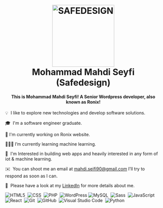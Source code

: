 <h1 align="center">
  <br>
  <a href="https://safedesign.company/"><img src="https://safedesign.company/wp-content/uploads/2022/12/ezgif.com-gif-maker.png" alt="SAFEDESIGN" width="200"></a>
  <br>
  Mohammad Mahdi Seyfi (Safedesign)
</h1>

<h4 align="center">This is Mohammad Mahdi Seyfi! A Senior Wordpress developer, also known as Ronix!</h4>

💡 &nbsp;I like to explore new technologies and develop software solutions.

🎓 &nbsp;I'm a software engineer graduate.

🔭 I'm currently working on Ronix website.

👨🏻‍💻 I’m currently learning machine learning.

🌱 &nbsp;I'm Interested in building web apps and heavily interested in any form of iot & machine learning.

✉️ &nbsp;You can shoot me an email at mahdi.seifi90@gmail.com I'll try to respond as soon as I can.

📄 &nbsp;Please have a look at my [LinkedIn](https://www.linkedin.com/in/mohamad-mahdi-362339190//) for more details about me.

![HTML5](https://img.shields.io/badge/-HTML5-05122A?style=flat&logo=HTML5)&nbsp;
![CSS](https://img.shields.io/badge/-CSS-05122A?style=flat&logo=CSS3&logoColor=1572B6)&nbsp;
![PHP](https://img.shields.io/badge/php-%23777BB4.svg)&nbsp;
<img alt="WordPress" src="https://img.shields.io/badge/WordPress-%23117AC9.svg?style=for-the-badge&logo=WordPress&logoColor=white" />
![MySQL](https://img.shields.io/badge/mysql-%2300f.svg)&nbsp;
![Sass](https://img.shields.io/badge/-Sass-05122A?style=flat&logo=Sass)&nbsp;
![JavaScript](https://img.shields.io/badge/-JavaScript-05122A?style=flat&logo=javascript)&nbsp;
![React](https://img.shields.io/badge/-React-05122A?style=flat&logo=react)&nbsp;
![Git](https://img.shields.io/badge/-Git-05122A?style=flat&logo=git)&nbsp;
![GitHub](https://img.shields.io/badge/-GitHub-05122A?style=flat&logo=github)&nbsp;
![Visual Studio Code](https://img.shields.io/badge/-Visual%20Studio%20Code-05122A?style=flat&logo=visual-studio-code&logoColor=007ACC)&nbsp;
![Python](https://img.shields.io/badge/-Python-05122A?style=flat&logo=react)&nbsp;



